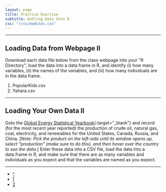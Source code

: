 ```yaml
---
layout: page
title: Practice Exercise
subtitle: Getting Data Into R
css: "/css/modules.css"
---
```


----

## Loading Data from Webpage II
Download each data file below from the class webpage into your "R Directory", load the data into a data.frame in R, and identify (i) how many variables, (ii) the names of the variables, and (iii) how many individuals are in the data.frame.

1. PopularKids.csv
1. Yahara.csv

----

## Loading Your Own Data II
Goto the [Global Energy Statistical Yearbook](https://yearbook.enerdata.net/){:target="_blank"} and record (for the most recent year reported) the production of crude oil, natural gas, coal, electricity, and renewables for the United States, Canada, Russia, and China. [*Note: Pick the product on the left-side until its window opens up, select "production" (make sure to do this), and then hover over the country to see the data.*] Enter these data into a CSV file, load the data into a data.frame in R, and make sure that there are as many variables and individuals as you expect and that the variables are named as you expect.

----

<div class="text-center">
<ul class="pagination pagination-lg">
  <li><a href="GettingDataIntoR.html">^</a></li>
  <li><a href="GettingDataIntoR_CE1.html">1</a></li>
  <li class="active"><a href="#">2</a></li>
</ul>
</div>
